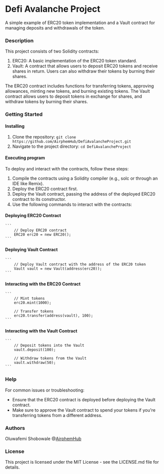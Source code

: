 # Defi Avalanche Project
A simple example of ERC20 token implementation and a Vault contract for managing deposits and withdrawals of the token.

### Description
This project consists of two Solidity contracts:
1. ERC20: A basic implementation of the ERC20 token standard.
2. Vault: A contract that allows users to deposit ERC20 tokens and receive shares in return. Users can also withdraw their tokens by burning their shares.

The ERC20 contract includes functions for transferring tokens, approving allowances, minting new tokens, and burning existing tokens. The Vault contract allows users to deposit tokens in exchange for shares, and withdraw tokens by burning their shares.

### Getting Started
#### Installing
1. Clone the repository:
    ```git clone https://github.com/AirphemHub/DefiAvalancheProject.git```
2. Navigate to the project directory:
    ```cd DefiAvalancheProject```

#### Executing program
To deploy and interact with the contracts, follow these steps:
1. Compile the contracts using a Solidity compiler (e.g., solc or through an IDE like Remix).
2. Deploy the ERC20 contract first.
3. Deploy the Vault contract, passing the address of the deployed ERC20 contract to its constructor.
4. Use the following commands to interact with the contracts:

#### Deploying ERC20 Contract
    ```
        // Deploy ERC20 contract
        ERC20 erc20 = new ERC20();
    ```
#### Deploying Vault Contract
    ```
        // Deploy Vault contract with the address of the ERC20 token
        Vault vault = new Vault(address(erc20));
    ```
#### Interacting with the ERC20 Contract
    ```
        // Mint tokens
        erc20.mint(1000);

        // Transfer tokens
        erc20.transfer(address(vault), 100);
    ```
#### Interacting with the Vault Contract
    ```
        // Deposit tokens into the Vault
        vault.deposit(100);

        // Withdraw tokens from the Vault
        vault.withdraw(50);
    ```

### Help
For common issues or troubleshooting:
- Ensure that the ERC20 contract is deployed before deploying the Vault contract.
- Make sure to approve the Vault contract to spend your tokens if you're transferring tokens from a different address.

### Authors
Oluwafemi Shobowale
@[AirphemHub](https://github.com/AirphemHub)

### License
This project is licensed under the MIT License - see the LICENSE.md file for details.





